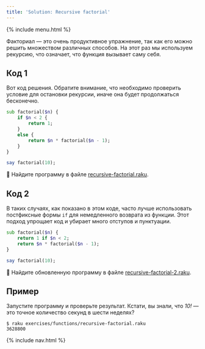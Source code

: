 ```yaml
---
title: 'Solution: Recursive factorial'
---
```


{% include menu.html %}

Факториал — это очень продуктивное упражнение, так как его можно решить множеством различных способов. На этот раз мы используем рекурсию, что означает, что функция вызывает саму себя.

## Код 1

Вот код решения. Обратите внимание, что необходимо проверить условие для остановки рекурсии, иначе она будет продолжаться бесконечно.

```raku
sub factorial($n) {
    if $n < 2 {
        return 1;
    }
    else {
        return $n * factorial($n - 1);
    }
}

say factorial(10);
```

🦋 Найдите программу в файле [recursive-factorial.raku](https://github.com/ash/raku-course/blob/master/exercises/functions/recursive-factorial.raku).

## Код 2

В таких случаях, как показано в этом коде, часто лучше использовать постфиксные формы `if` для немедленного возврата из функции. Этот подход упрощает код и убирает много отступов и пунктуации.

```raku
sub factorial($n) {
    return 1 if $n < 2;
    return $n * factorial($n - 1);
}

say factorial(10);
```

🦋 Найдите обновленную программу в файле [recursive-factorial-2.raku](https://github.com/ash/raku-course/blob/master/exercises/functions/recursive-factorial-2.raku).

## Пример

Запустите программу и проверьте результат. Кстати, вы знали, что _10!_ — это точное количество секунд в шести неделях?

```console
$ raku exercises/functions/recursive-factorial.raku
3628800
```

{% include nav.html %}